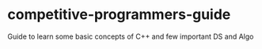 # competitive-programmers-guide                                                                                                                       
 Guide to learn some basic concepts of C++ and few important DS and Algo
